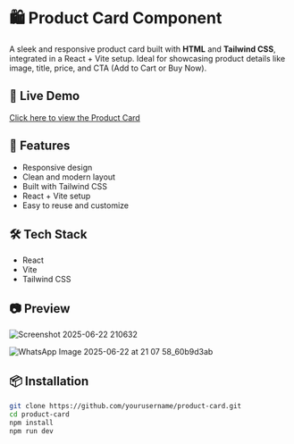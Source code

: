 # 🛍️ Product Card Component

A sleek and responsive product card built with **HTML** and **Tailwind CSS**, integrated in a React + Vite setup. Ideal for showcasing product details like image, title, price, and CTA (Add to Cart or Buy Now).

## 🔗 Live Demo  
[Click here to view the Product Card](https://z3tasnim.github.io/Product-Card/)

## 🚀 Features

- Responsive design
- Clean and modern layout
- Built with Tailwind CSS
- React + Vite setup
- Easy to reuse and customize

## 🛠️ Tech Stack

- React
- Vite
- Tailwind CSS

## 📷 Preview

![Screenshot 2025-06-22 210632](https://github.com/user-attachments/assets/27c2059c-8d53-4486-af59-664b4ac0824f)

![WhatsApp Image 2025-06-22 at 21 07 58_60b9d3ab](https://github.com/user-attachments/assets/e3a0d34b-33e2-4de0-b77e-1211ff964243)


## 📦 Installation

```bash
git clone https://github.com/yourusername/product-card.git
cd product-card
npm install
npm run dev
